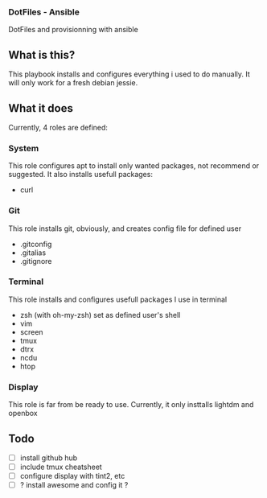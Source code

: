 ### DotFiles - Ansible

DotFiles and provisionning with ansible

## What is this?

This playbook installs and configures everything i used to do manually.
It will only work for a fresh debian jessie.

## What it does

Currently, 4 roles are defined:

### System

This role configures apt to install only wanted packages, not recommend or suggested.
It also installs usefull packages:

 * curl

### Git

This role installs git, obviously, and creates config file for defined user

 * .gitconfig
 * .gitalias
 * .gitignore

### Terminal

This role installs and configures usefull packages I use in terminal

 * zsh (with oh-my-zsh) set as defined user's shell
 * vim
 * screen
 * tmux
 * dtrx
 * ncdu
 * htop

### Display

This role is far from be ready to use. Currently, it only insttalls lightdm and openbox

## Todo

 - [ ] install github hub
 - [ ] include tmux cheatsheet
 - [ ] configure display with tint2, etc
 - [ ] ? install awesome and config it ?
